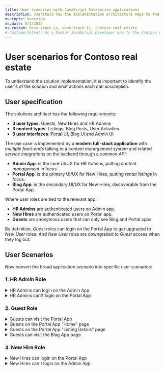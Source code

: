 ```yaml
---
title: User scenarios with JavaScript Enterprise applications
description: Userstand how the implementation architecture maps to the User sceenarios the solution is meant to solve.
ms.topic: overview
ms.date: 8/1/2023
ms.custom: devx-track-js, devx-track-ts, contoso-real-estate
# CustomerIntent: As a Senior JavaScript Developer new to the Contoso real estate enterprise pp, I want understand how the user scenarios the architecture solves for so that I can have a deeper understanding between the technical solution and the business solution.
---
```


# User scenarios for Contoso real estate

To understand the solution implementation, it is important to identify the user's of the solution and what actions each can accomplish.

## User specification

The solutions architect has the following requirements:
 - **3 user types**: Guests, New Hires and HR Admins
 - **3 content types**: Listings, Blog Posts, User Activities
 - **3 user interfaces**: Portal UI, Blog UI and Admin UI

The use case is implemented by a **modern full-stack application** with _multiple front-ends_ talking to a _content management system_ and related _service integrations_ on the backend through a _common API_:
 - **Admin App**: is the core UI/UX for HR Admins, putting _content management_ in focus.
 - **Portal App**: is the primary UI/UX for New Hires, putting _rental listings_ in focus.
 - **Blog App**: is the secondary UI/UX for New Hires, discoverable from the Portal App.

Where user roles are tied to the relevant app:
 - **HR Admins** are authenticated users on Admin app.
 - **New Hires** are authenticated users on Portal app.
 - **Guests** are anonymous users that can only see Blog and Portal apps.

By definition, _Guest_ roles can login on the Portal App to get upgraded to _New User_ roles. And _New User_ roles are downgraded to _Guest_ access when they log out. 

## User Scenarios

Now convert the broad application scenario into specific user scenarios:

### 1. HR Admin Role

<details>
<summary> HR Admins can login on the Admin App </summary>

1. and _create property listings_ with location, amenities, price
2. and _update, delete, or view_ current rental listings
3. and _toggle feature flag_ on a listing to feature it
4. and _create blog posts_ with title, images, content
5. and _update portal content_ seen on about, tos, home pages.

</details>

<details>
<summary> HR Admins can't login on the Portal App </summary>

 - HR Admins credentials for Admin App should not work on Portal App.
 - HR Admin can visit the Portal App anonymously, as a Guest.

</details>

### 2. Guest Role

<details>
<summary> Guests can visit the Portal App </summary>

1. and see the *Home page* as their landing or entry point
2. and see *navbar, footer and content* sections on Home page
3. and see a clickable *login button* in the navbar 
4. and see clickable *About, TOS, Home links* in footer
5. and see a *"hero banner"* in content section of Home page 
6. and see a clickable *visit blog* button in the hero banner 
7. and see a clickable *"search" button* in content section of Home page 
8. and see a *"featured" listings block* in content section of Home page 
9. and see a clickable listing image for each item in the featured listings

</details>

<details>
<summary> Guests on the Portal App "Home" page </summary>

1. can click the *login* button to start authentication workflow
2. can click *About, TOS, Home links* to visit those pages (routes)
3. can click the search button to visit the search page to make queries
4. can click the blog link to visit the **Blog App**
5. can click a featured listing image to visit the listing details page

</details>

<details>
<summary> Guests on the Portal App "Listing Details" page </summary>

1. can see related listing images
2. can see related listing details (location, description, amenities)
3. can see a listing reservation section (not enabled for input)
4. can see the same navbar and footer sections as Home page
5. can click the navbar login button to start authentication workflow
6. can click *About, TOS, Home links* to visit those pages (routes)

</details>

<details>
<summary> Guests can visit the Blog App page </summary>

1. can see the same navbar and footer as the Portal App
1. can see a list of tags for exploring blog posts
1. can see a list of currently published blog posts 
1. can see a link to return to Portal App page
1. can click on a blog post in listing to visit Blog Article page.

</details>

### 3. New Hire Role

<details>
<summary> New Hires can login on the Portal App </summary>

1. and get all default _Guest_ features except for the login button in navbar
2. and now see a clickable _Profile_ button in navbar 
3. and now see a clickable _Favorite_ toggle button on listing cards in Home page
4. and now see a clickable _Favorite_ toggle button in Listing Detail page
5. and now see a editable _Reservation_ form section in Listing Detail page
6. and now see a clickable _Reserve_ button in Reservation form section
7. and can click Profile button to see a dropdown menu with
    - a clickable _Profile_ item leading to the user's profile page
    - a clickable _Favorites_ item leading to the user's saved listings
    - a clickable _Reservations_ item leading to the user's reservations 
    - a clickable _Payments_ item leading to the user's payments history
    - a clickable _Logout_ item that logs user out (returns to Guest role)
8. and can edit Reservation form details (dates) and click to submit request

</details>

<details>
<summary> New Hires can't login on the Admin App </summary>

 - New Hires should not _see_ any links to Admin App in Portal App
 - New Hire credentials for Portal App should not work for Admin App

</details>
